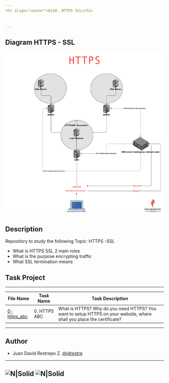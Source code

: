 ```yaml
---
<h1 align="center">0x10. HTTPS SSL</h1>


---
```

## Diagram HTTPS - SSL

![N|Solid](https://github.com/jdrestre/pictures-holberton-projects/blob/master/0x10_HTTPS_SSL/HTTPS_diagram.png)


## Description
Repository to study the following Topic: HTTPS -SSL

- What is HTTPS SSL 2 main roles
- What is the purpose encrypting traffic
- What SSL termination means

## Task Project
---
File Name|Task Name|Task Description
---|---|---
[0-https_abc](https://github.com/jdrestre/holberton-system_engineering-devops/tree/master/0x10-https_ssl/0-https_abc)|0. HTTPS ABC|What is HTTPS? Why do you need HTTPS? You want to setup HTTPS on your website, where shall you place the certificate?


---
## Author

- Juan David Restrepo Z. [@jdrestre](https://twitter.com/jdrestre)

---
![N|Solid](https://www.holbertonschool.com/holberton-logo.png) ![N|Solid](https://intranet.hbtn.io/assets/holberton-logo-coral-27055cb2f875eb10bf3b3942e52a24581bc0667695bdc856d4f08b469b678000.png)
---
